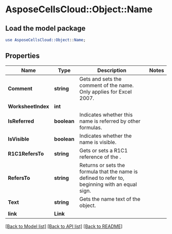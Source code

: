 # AsposeCellsCloud::Object::Name 

## Load the model package
```perl
use AsposeCellsCloud::Object::Name;
```

## Properties
Name | Type | Description | Notes
------------ | ------------- | ------------- | -------------
**Comment** | **string** | Gets and sets the comment of the name.                        Only applies for Excel 2007. |
**WorksheetIndex** | **int** |  |
**IsReferred** | **boolean** | Indicates whether this name is referred by other formulas. |
**IsVisible** | **boolean** | Indicates whether the name is visible. |
**R1C1RefersTo** | **string** | Gets or sets a R1C1 reference of the . |
**RefersTo** | **string** | Returns or sets the formula that the name is defined to refer to, beginning with an equal sign. |
**Text** | **string** | Gets the name text of the object. |
**link** | **Link** |  |  

[[Back to Model list]](../README.md#documentation-for-models) [[Back to API list]](../README.md#documentation-for-api-endpoints) [[Back to README]](../README.md)

